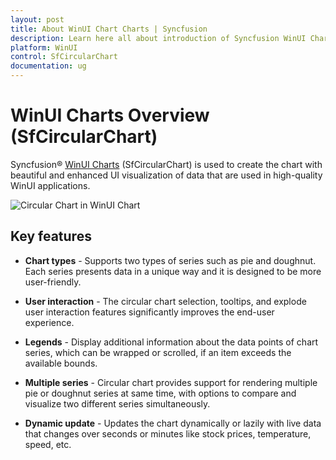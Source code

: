 ```yaml
---
layout: post
title: About WinUI Chart Charts | Syncfusion
description: Learn here all about introduction of Syncfusion WinUI Chart(SfCircularChart) control with key features and more.
platform: WinUI
control: SfCircularChart
documentation: ug
---
```


# WinUI Charts Overview (SfCircularChart)

Syncfusion® [WinUI Charts](https://www.syncfusion.com/winui-controls/charts) (SfCircularChart) is used to create the chart with beautiful and enhanced UI visualization of data that are used in high-quality WinUI applications.

![Circular Chart in WinUI Chart](Getting-Started_Images/winui_pie-chart-overview.png)

## Key features

* **Chart types** - Supports two types of series such as pie and doughnut. Each series presents data in a unique way and it is designed to be more user-friendly.

* **User interaction** - The circular chart selection, tooltips, and explode user interaction features significantly improves the end-user experience.

* **Legends** - Display additional information about the data points of chart series, which can be wrapped or scrolled, if an item exceeds the available bounds.

* **Multiple series** - Circular chart provides support for rendering multiple pie or doughnut series at same time, with options to compare and visualize two different series simultaneously.

* **Dynamic update** - Updates the chart dynamically or lazily with live data that changes over seconds or minutes like stock prices, temperature, speed, etc.

